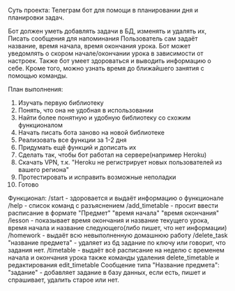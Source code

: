 Суть проекта: Телеграм бот для помощи в планировании дня и планировки задач.

Бот должен уметь добавлять задачи в БД, изменять и удалять их, Писать сообщения для напоминания
Пользователь сам задаёт название, время начала, время окончания урока. Бот может уведомлять о скором
начале/окончании урока в зависимости от настроек. Также бот умеет здороваться и выводить информацию о себе.
Кроме того, можно узнать время до ближайшего занятия с помощью команды.

План выполнения:
1) Изучать первую библиотеку
2) Понять, что она не удобная в использовании
3) Найти более понятную и удобную библиотеку со схожим функционалом
4) Начать писать бота заново на новой библиотеке
5) Реализовать все функции за 1-2 дня
6) Придумать ещё функций и дописать их
7) Сделать так, чтобы бот работал на сервере(например Heroku)
8) Скачать VPN, т.к. "Heroku не регистрирует новых пользователей из вашего региона"
9) Протестировать и исправить возможные неполадки
10) Готово

Функционал:
/start - здоровается и выдаёт информацию о функционале
/help - список команд с разъяснением
/add_timetable - просит ввести расписание в формате "Предмет" "время начала" "время окончания"
/lesson - показывает время окончания и название текущего урока, время начала и название следующего(либо пишет, что нет информации)
/homework - выдаёт всю невыполненную домашнюю работу
/delete_task "название предмета" - удаляет из бд задание по ключу или говорит, что задания нет.
/timetable - выдаёт всё расписание на неделю с временем начала и окончания урока 
также команды удаления delete_timetable и редактирования edit_timetable
Сообщение типа "Название предмета": "задание" - добавляет задание в базу данных, если есть, пишет и спрашивает, удалить старое или нет.